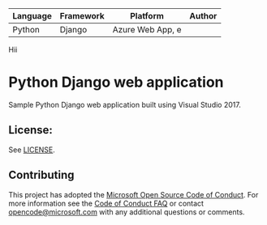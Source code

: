 | Language | Framework | Platform | Author |
| -------- | -------- |--------|--------|
| Python | Django | Azure Web App, e| |

Hii
# Python Django web application

Sample Python Django web application built using Visual Studio 2017.

## License:

See [LICENSE](LICENSE).

## Contributing

This project has adopted the [Microsoft Open Source Code of Conduct](https://opensource.microsoft.com/codeofconduct/). For more information see the [Code of Conduct FAQ](https://opensource.microsoft.com/codeofconduct/faq/) or contact [opencode@microsoft.com](mailto:opencode@microsoft.com) with any additional questions or comments.


